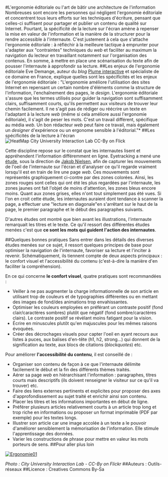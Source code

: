 #L'ergonomie éditoriale ou l'art de bâtir une architecture de l'information
Nombreuses sont encore les personnes qui négligent l'ergonomie éditoriale et concentrent tous leurs efforts sur les techniques d'écriture, pensant que celles-ci suffisent pour partager et publier un contenu de qualité sur Internet. Pourtant, la spécificité de la lecture sur l'écran amène à repenser la mise en valeur de l'information et la manière de la structurer pour la rendre accessible à l'internaute. C'est justement à cela que s'attache l'ergonomie éditoriale : à réfléchir à la meilleure tactique à emprunter pour s'adapter aux "contraintes" techniques du *web* et faciliter au maximum la navigation du lecteur en travaillant notamment sur l'organisation des contenus. En somme, à mettre en place une scénarisation du texte afin de pousser l'internaute à approfondir sa lecture.
##Les enjeux de l'ergonomie éditoriale
Eve Demange, auteur du *blog* [Plume interactive](http://plumeinteractive.canalblog.com/) et spécialiste de ce domaine en France, explique quelles sont les spécificités et les enjeux de l'ergonomie éditoriale : "L'ergonomie améliore l'utilisation des sites Internet en repensant un certain nombre d'éléments comme la structure de l'information, l'enchaînement des pages, le *design*. L'ergonomie éditoriale s'assure que les termes utilisés pour guider la navigation sont suffisamment clairs, suffisamment courts, qu'ils permettent aux visiteurs de trouver leur chemin facilement. Il ne s'agit pas de rédiger ou réécrire un texte en l'adaptant à la lecture *web* (même si cela améliore aussi l'ergonomie éditoriale), il s'agit de peser les mots. C'est un travail différent, spécifique au média *web*. Un bon rédacteur *web* peut faire ce travail, mais également un *designer* d'expérience ou un ergonome sensible à l'éditorial."*
##Les spécificités de la lecture à l'écran
![HeatMap City University Interaction Lab CC-By on Flick](https://framapic.org/hJ6scGA6YRaq/IAWheIxm8Bbt)


Cette discipline repose sur le constat que les internautes lisent et appréhendent l'information différemment en ligne. Eyetracking a mené une [étude](http://www.useit.com/eyetracking), sous la direction de [Jakob Nielsen](http://fr.wikipedia.org/wiki/Jakob_Nielsen), afin de capturer les mouvements de l'oeil de l'internaute sur l'écran et d'analyser ce qu'il regarde vraiment lorsqu'il est en train de lire une page *web*. Ces mouvements sont représentés graphiquement ci-contre par des zones colorées. Ainsi, les zones rouges sont celles qui ont été les plus regardées par l'internaute, les zones jaunes ont fait l'objet de moins d'attention, les zones bleus encore moins. Quant aux zones grises, elles n'ont tout simplement pas été vues. Si l'on en croit cette étude, les internautes auraient dont tendance à scanner la page, a effectuer une "lecture en diagonale"en s'arrêtant sur le haut de la page, le premier paragraphe et le début des paragraphes suivants.

D'autres études ont montré que bien avant les illustrations, l'internaute remarquait les titres et le texte. Ce qu'il ressort des différentes études menées c'est que **ce sont les mots qui guident l'action des internautes**.





##Quelques bonnes pratiques
Sans entrer dans les détails des diverses études menées sur ce sujet, il ressort quelques principes de base pour optimiser la navigation de l'internaute, favoriser sa lecture et l'inciter à revenir. Schématiquement, ils tiennent compte de deux aspects principaux : le confort visuel et l'accessibilité du contenu (c'est-à-dire la manière d'en faciliter la compréhension).

En ce qui concerne **le confort visuel**, quatre pratiques sont recommandées :
- Veiller à ne pas augmenter la charge informationnelle de son article en utilisant trop de couleurs et de typographies différentes ou en mettant des images de fond/des animations trop envahissantes. 
- Optimiser les couleurs employées en préférant un contraste positif (fond clair/caractères sombres) plutôt que négatif (fond sombre/caractères clairs). Le contraste positif se révélant moins fatigant pour la vision.
- Écrire en minuscules plutôt qu'en majuscules pour les mêmes raisons évoquées.
- Créer des décrochages visuels pour capter l'oeil en ayant recours aux listes à puces, aux balises d'en-tête (h1, h2, strong...) qui donnent de la signification au texte, aux blocs de citations (*blockquotes*) etc.

Pour améliorer **l'accessibilité du contenu**, il est conseillé de :
- Organiser son contenu de façon à ce que l'internaute délimite facilement le début et la fin des différents thèmes traités. 
- Aérer sa page *web* en hiérarchisant l'information : paragraphes, titres courts mais descriptifs (ils doivent renseigner le visiteur sur ce qu'il va trouver) etc.
- Faire des liens externes pertinents et explicites pour proposer des axes d'approfondissement au sujet traité et enrichir ainsi son contenu.
- Placer les titres et les informations importantes en début de ligne.
- Préférer plusieurs articles relativement courts à un article trop long et trop riche en informations ou proposer un format imprimable (PDF par exemple) pour les textes longs.
- Illustrer son article car une image accolée à un texte a le pouvoir d'améliorer sensiblement la mémorisation de l'information. Elle stimule l'apprentissage des données.
- Varier les constructions de phrase pour mettre en valeur les mots porteurs de sens.
##Pour aller plus loin

[![Ergonomie01](https://framapic.org/kvTITjCEjKgq/f978CAwDMsF4)](http://www.pearltrees.com/numerique/ergonomie-editoriale/id5177273)

*Photo : City University Interaction Lab - CC-By on Flickr*
##Auteurs :
Outils-réseaux
##Licence :
Creatives Commons By-Sa
